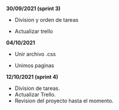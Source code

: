 **30/09/2021 (sprint 3)**

* Division y orden de tareas

* Actualizar trello

**04/10/2021**

* Unir archivo .css

* Unimos paginas

**12/10/2021 (sprint 4)**

* Division de tareas.
* Actualizar Trello.
* Revision del proyecto hasta el momento.
